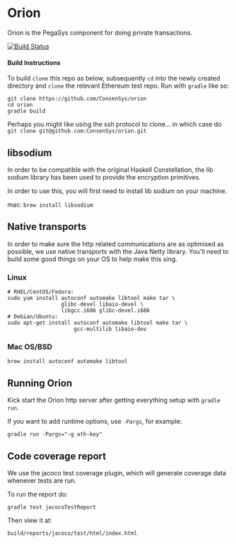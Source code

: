 # Orion
Orion is the PegaSys component for doing private transactions.

[![Build Status](https://travis-ci.com/ConsenSys/orion.svg?token=2Yxbwhz1bCkWTaWcjCFS&branch=master)](https://travis-ci.com/ConsenSys/orion)

#### Build Instructions

To build `clone` this repo as below, subsequently `cd` into the newly created directory and `clone` the relevant Ethereum test repo. Run with `gradle` like so:

```
git clone https://github.com/ConsenSys/orion
cd orion
gradle build  
```

Perhaps you might like using the ssh protocol to clone... in which case do `git clone git@github.com:ConsenSys/orion.git`

## libsodium

In order to be compatible with the original Haskell Constellation, the lib sodium library has been used to provide the encryption primitives.

In order to use this, you will first need to install lib sodium on your machine.

mac:
`brew install libsodium`

## Native transports

In order to make sure the http related communications are as optimised as possible, we use native transports with the
Java Netty library.  You'll need to build some good things on your OS to help make this sing.

### Linux

```
# RHEL/CentOS/Fedora:
sudo yum install autoconf automake libtool make tar \
                 glibc-devel libaio-devel \
                 libgcc.i686 glibc-devel.i686
# Debian/Ubuntu:
sudo apt-get install autoconf automake libtool make tar \
                     gcc-multilib libaio-dev
```

### Mac OS/BSD

`brew install autoconf automake libtool`

## Running Orion

Kick start the Orion http server after getting everything setup with `gradle run`.

If you want to add runtime options, use `-Pargs`, for example:

`gradle run -Pargs="-g ath-key"`

## Code coverage report

We use the jacoco test coverage plugin, which will generate coverage data whenever tests are run.

To run the report do:

```gradle test jacocoTestReport```

Then view it at:

```build/reports/jacoco/test/html/index.html```